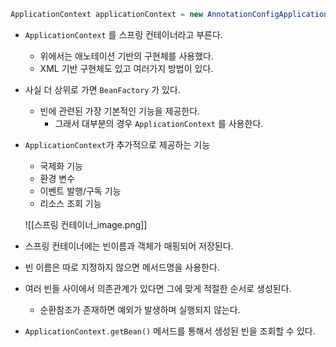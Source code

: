 ```java
ApplicationContext applicationContext = new AnnotationConfigApplicationContext(AppConfig.class);
```

- `ApplicationContext` 를 스프링 컨테이너라고 부른다.
    - 위에서는 애노테이션 기반의 구현체를 사용했다.
    - XML 기반 구현체도 있고 여러가지 방법이 있다.
- 사실 더 상위로 가면 `BeanFactory` 가 있다.
    - 빈에 관련된 가장 기본적인 기능을 제공한다.
        - 그래서 대부분의 경우 `ApplicationContext` 를 사용한다.
- `ApplicationContext`가 추가적으로 제공하는 기능
    - 국제화 기능
    - 환경 변수
    - 이벤트 발행/구독 기능
    - 리소스 조회 기능
    
    ![[스프링 컨테이너_image.png]]
    
- 스프링 컨테이너에는 빈이름과 객체가 매핑되어 저장된다.
- 빈 이름은 따로 지정하지 않으면 메서드명을 사용한다.
- 여러 빈들 사이에서 의존관계가 있다면 그에 맞게 적절한 순서로 생성된다.
    - 순환참조가 존재하면 예외가 발생하며 실행되지 않는다.
- `ApplicationContext.getBean()` 메서드를 통해서 생성된 빈을 조회할 수 있다.
